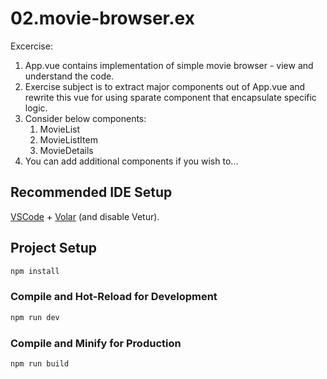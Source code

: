 # 02.movie-browser.ex

Excercise:
1. App.vue contains implementation of simple movie browser - view and understand the code.
2. Exercise subject is to extract major components out of App.vue and rewrite this vue for using sparate component that encapsulate specific logic.
3. Consider below components:
   1. MovieList
   2. MovieListItem
   3. MovieDetails
4. You can add additional components if you wish to...

## Recommended IDE Setup

[VSCode](https://code.visualstudio.com/) + [Volar](https://marketplace.visualstudio.com/items?itemName=Vue.volar) (and disable Vetur).

## Project Setup

```sh
npm install
```

### Compile and Hot-Reload for Development

```sh
npm run dev
```

### Compile and Minify for Production

```sh
npm run build
```
